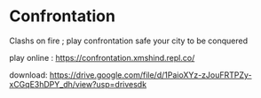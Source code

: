 # Confrontation
Clashs on fire ; play confrontation safe your city to be conquered

play online :
https://confrontation.xmshind.repl.co/

download:
https://drive.google.com/file/d/1PaioXYz-zJouFRTPZy-xCGqE3hDPY_dh/view?usp=drivesdk
